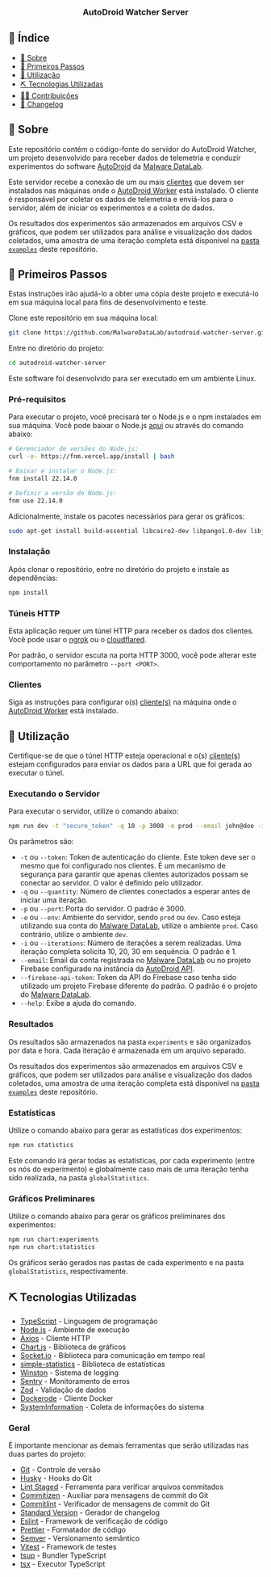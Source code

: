 <h3 align="center">AutoDroid Watcher Server</h3>

## 📝 Índice <a name="summary"></a>

- [📖 Sobre](#about)
- [🏁 Primeiros Passos](#getting_started)
- [📱 Utilização](#usage)
- [⛏️ Tecnologias Utilizadas](#built_using)
- [🤝🏻 Contribuições](docs/CONTRIBUTING.md)
- [💾 Changelog](CHANGELOG.md)

## 📖 Sobre <a name = "about"></a>

Este repositório contém o código-fonte do servidor do AutoDroid Watcher, um projeto desenvolvido para receber dados de telemetria e conduzir experimentos do software [AutoDroid](https://github.com/MalwareDataLab/autodroid-api) da [Malware DataLab](https://malwaredatalab.github.io/).

Este servidor recebe a conexão de um ou mais [clientes](https://github.com/MalwareDataLab/autodroid-watcher-client) que devem ser instalados nas máquinas onde o [AutoDroid Worker](https://github.com/MalwareDataLab/autodroid-worker) está instalado. O cliente é responsável por coletar os dados de telemetria e enviá-los para o servidor, além de iniciar os experimentos e a coleta de dados.

Os resultados dos experimentos são armazenados em arquivos CSV e gráficos, que podem ser utilizados para análise e visualização dos dados coletados, uma amostra de uma iteração completa está disponível na [pasta `examples`](https://github.com/MalwareDataLab/autodroid-watcher-server/tree/main/docs/examples) deste repositório.

## 🏁 Primeiros Passos <a name = "getting_started"></a>

Estas instruções irão ajudá-lo a obter uma cópia deste projeto e executá-lo em sua máquina local para fins de desenvolvimento e teste.

Clone este repositório em sua máquina local:

```bash
git clone https://github.com/MalwareDataLab/autodroid-watcher-server.git
```

Entre no diretório do projeto:

```bash
cd autodroid-watcher-server
```

Este software foi desenvolvido para ser executado em um ambiente Linux.

### Pré-requisitos

Para executar o projeto, você precisará ter o Node.js e o npm instalados em sua máquina. Você pode baixar o Node.js [aqui](https://nodejs.org/) ou através do comando abaixo:

```bash
# Gerenciador de versões do Node.js:
curl -o- https://fnm.vercel.app/install | bash

# Baixar e instalar o Node.js:
fnm install 22.14.0

# Definir a versão do Node.js:
fnm use 22.14.0
```

Adicionalmente, instale os pacotes necessários para gerar os gráficos:

```bash
sudo apt-get install build-essential libcairo2-dev libpango1.0-dev libjpeg-dev libgif-dev librsvg2-dev
```

### Instalação

Após clonar o repositório, entre no diretório do projeto e instale as dependências:

```bash
npm install
```

### Túneis HTTP

Esta aplicação requer um túnel HTTP para receber os dados dos clientes. Você pode usar o [ngrok](https://ngrok.com/) ou o [cloudflared](https://developers.cloudflare.com/pages/how-to/preview-with-cloudflare-tunnel/).

Por padrão, o servidor escuta na porta HTTP 3000, você pode alterar este comportamento no parâmetro `--port <PORT>`.

### Clientes

Siga as instruções para configurar o(s) [cliente(s)](https://github.com/MalwareDataLab/autodroid-watcher-client) na máquina onde o [AutoDroid Worker](https://github.com/MalwareDataLab/autodroid-worker) está instalado.

## 📱 Utilização <a name="usage"></a>

Certifique-se de que o túnel HTTP esteja operacional e o(s) [cliente(s)](https://github.com/MalwareDataLab/autodroid-watcher-client) estejam configurados para enviar os dados para a URL que foi gerada ao executar o túnel.

### Executando o Servidor

Para executar o servidor, utilize o comando abaixo:

```bash
npm run dev -t "secure_token" -q 10 -p 3000 -e prod --email john@doe -i 1
```

Os parâmetros são:
- `-t` ou `--token`: Token de autenticação do cliente. Este token deve ser o mesmo que foi configurado nos clientes. É um mecanismo de segurança para garantir que apenas clientes autorizados possam se conectar ao servidor. O valor é definido pelo utilizador.
- `-q` ou `--quantity`: Número de clientes conectados a esperar antes de iniciar uma iteração.
- `-p` ou `--port`: Porta do servidor. O padrão é 3000.
- `-e` ou `--env`: Ambiente do servidor, sendo `prod` ou `dev`. Caso esteja utilizando sua conta do [Malware DataLab](https://malwaredatalab.github.io/), utilize o ambiente `prod`. Caso contrário, utilize o ambiente `dev`.
- `-i` ou `--iterations`: Número de iterações a serem realizadas. Uma iteração completa solicita 10, 20, 30 em sequência. O padrão é 1.
- `--email`: Email da conta registrada no [Malware DataLab](https://malwaredatalab.github.io/) ou no projeto Firebase configurado na instância da [AutoDroid API](https://github.com/MalwareDataLab/autodroid-api).
- `--firebase-api-token`: Token da API do Firebase caso tenha sido utilizado um projeto Firebase diferente do padrão. O padrão é o projeto do [Malware DataLab](https://malwaredatalab.github.io/).
- `--help`: Exibe a ajuda do comando.

### Resultados

Os resultados são armazenados na pasta `experiments` e são organizados por data e hora. Cada iteração é armazenada em um arquivo separado.

Os resultados dos experimentos são armazenados em arquivos CSV e gráficos, que podem ser utilizados para análise e visualização dos dados coletados, uma amostra de uma iteração completa está disponível na [pasta `examples`](https://github.com/MalwareDataLab/autodroid-watcher-server/tree/main/docs/examples) deste repositório.

### Estatísticas

Utilize o comando abaixo para gerar as estatísticas dos experimentos:

```bash
npm run statistics
```

Este comando irá gerar todas as estatísticas, por cada experimento (entre os nós do experimento) e globalmente caso mais de uma iteração tenha sido realizada, na pasta `globalStatistics`.

### Gráficos Preliminares

Utilize o comando abaixo para gerar os gráficos preliminares dos experimentos:

```bash
npm run chart:experiments
npm run chart:statistics
```

Os gráficos serão gerados nas pastas de cada experimento e na pasta `globalStatistics`, respectivamente.

## ⛏️ Tecnologias Utilizadas <a name = "built_using"></a>

- [TypeScript](https://www.typescriptlang.org/) - Linguagem de programação
- [Node.js](https://nodejs.org/) - Ambiente de execução
- [Axios](https://axios-http.com/) - Cliente HTTP
- [Chart.js](https://www.chartjs.org/) - Biblioteca de gráficos
- [Socket.io](https://socket.io/) - Biblioteca para comunicação em tempo real
- [simple-statistics](https://simplestatistics.org/) - Biblioteca de estatísticas
- [Winston](https://github.com/winstonjs/winston) - Sistema de logging
- [Sentry](https://sentry.io/) - Monitoramento de erros
- [Zod](https://zod.dev/) - Validação de dados
- [Dockerode](https://github.com/apocas/dockerode) - Cliente Docker
- [SystemInformation](https://github.com/sebhildebrandt/systeminformation) - Coleta de informações do sistema

### Geral

É importante mencionar as demais ferramentas que serão utilizadas nas duas partes do projeto:

- [Git](https://git-scm.com/) - Controle de versão
- [Husky](https://typicode.github.io/husky/#/) - Hooks do Git
- [Lint Staged](https://github.com/okonet/lint-staged) - Ferramenta para verificar arquivos commitados
- [Commitizen](https://github.com/commitizen/cz-cli) - Auxiliar para mensagens de commit do Git
- [Commitlint](https://commitlint.js.org/) - Verificador de mensagens de commit do Git
- [Standard Version](https://github.com/conventional-changelog/standard-version) - Gerador de changelog
- [Eslint](https://eslint.org/) - Framework de verificação de código
- [Prettier](https://prettier.io/) - Formatador de código
- [Semver](https://semver.org/) - Versionamento semântico
- [Vitest](https://vitest.dev/) - Framework de testes
- [tsup](https://github.com/egoist/tsup) - Bundler TypeScript
- [tsx](https://github.com/egoist/tsx) - Executor TypeScript
